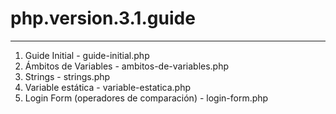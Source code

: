 # php.version.3.1.guide

----

1. Guide Initial - guide-initial.php
2. Ámbitos de Variables - ambitos-de-variables.php
3. Strings - strings.php
4. Variable estática - variable-estatica.php
5. Login Form (operadores de comparación) - login-form.php
